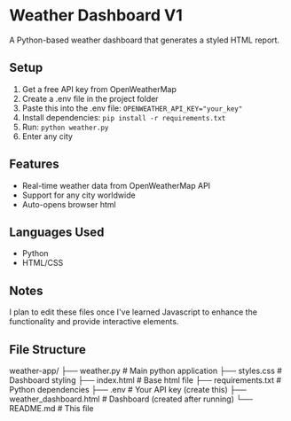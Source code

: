 # Weather Dashboard V1

A Python-based weather dashboard that generates a styled HTML report.

## Setup
1. Get a free API key from OpenWeatherMap
2. Create a .env file in the project folder
3. Paste this into the .env file: `OPENWEATHER_API_KEY="your_key"`
4. Install dependencies: `pip install -r requirements.txt`
5. Run: `python weather.py`
6. Enter any city

## Features
- Real-time weather data from OpenWeatherMap API
- Support for any city worldwide
- Auto-opens browser html

## Languages Used
- Python
- HTML/CSS

## Notes
I plan to edit these files once I've learned Javascript to enhance the functionality and provide interactive elements.


## File Structure
weather-app/
├── weather.py              # Main python application
├── styles.css              # Dashboard styling
├── index.html              # Base html file
├── requirements.txt        # Python dependencies
├── .env                    # Your API key (create this)
├── weather_dashboard.html  # Dashboard (created after running)
└── README.md               # This file

